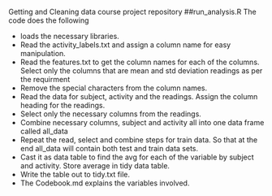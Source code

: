 
Getting and Cleaning data course project repository
##run_analysis.R 
The code does the following
- loads the necessary libraries. 
- Read the activity_labels.txt and assign a column name for easy manipulation.
- Read the features.txt to get the column names for each of the columns. Select only the columns that are mean and std deviation   readings as per the requirment
- Remove the special characters from the column names.
- Read the   data for subject, activity and the readings. Assign the column heading for the readings. 
- Select only the necessary columns from the readings. 
- Combine necessary columns, subject and activity all into one data frame called all_data
- Repeat the read, select and combine steps for train data. So that at the end all_data will contain both test and train data     sets. 
- Cast it as data table to find the avg for each of the variable by subject and activity. Store average in tidy data table. 
- Write the table out to tidy.txt file. 
- The Codebook.md explains the variables involved.

